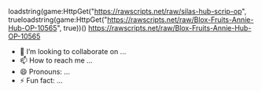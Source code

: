 loadstring(game:HttpGet("https://rawscripts.net/raw/silas-hub-scrip-op", trueloadstring(game:HttpGet("https://rawscripts.net/raw/Blox-Fruits-Annie-Hub-OP-10565", true))()
https://rawscripts.net/raw/Blox-Fruits-Annie-Hub-OP-10565
- 💞️ I’m looking to collaborate on ...
- 📫 How to reach me ...
- 😄 Pronouns: ...
- ⚡ Fun fact: ...

<!---
Hacker16234/Hacker16234 is a ✨ special ✨ repository because its `README.md` (this file) appears on your GitHub profile.
You can click the Preview link to take a look at your changes.
--->
